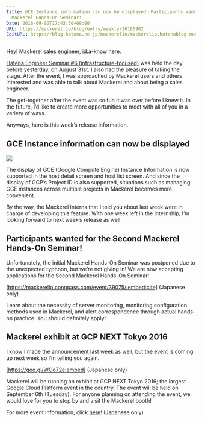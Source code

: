 ```yaml
---
Title: GCE Instance information can now be displayed・Participants wanted for the Second
  Mackerel Hands-On Seminar!
Date: 2016-09-02T17:43:30+09:00
URL: https://mackerel.io/blog/entry/weekly/20160902
EditURL: https://blog.hatena.ne.jp/mackerelio/mackerelio.hatenablog.mackerel.io/atom/entry/10328749687182016838
---
```


Hey! Mackerel sales engineer, id:a-know here.

[Hatena Engineer Seminar #6 (infrastructure-focused)](http://developer.hatenastaff.com/entry/2016/08/10/160711) was held the day before yesterday, on August 31st. I also had the pleasure of taking the stage. After the event, I was approached by Mackerel users and others interested and was able to talk about Mackerel and about being a sales engineer.

The get-together after the event was so fun it was over before I knew it. In the future, I’d like to create more opportunities to meet with all of you in a variety of ways.

Anyways, here is this week’s release information.

## GCE Instance information can now be displayed

![](https://cdn-ak.f.st-hatena.com/images/fotolife/a/andyyk/20160902/20160902172710.png)

The display of GCE (Google Compute Engine) Instance Information is now supported in the host detail screen and host list screen. And since the display of GCP’s Project ID is also supported, situations such as managing GCE instances across multiple projects in Mackerel becomes more convenient.

By the way, the Mackerel interns that I told you about last week were in charge of developing this feature. With one week left in the internship, I’m looking forward to next week’s release as well.

## Participants wanted for the Second Mackerel Hands-On Seminar!

Unfortunately, the initial Mackerel Hands-On Seminar was postponed due to the unexpected typhoon, but we’re not giving in! We are now accepting applications for the Second Mackerel Hands-On Seminar!

[https://mackerelio.connpass.com/event/39075/:embed:cite] (Japanese only)

Learn about the necessity of server monitoring, monitoring configuration methods used in Mackerel, and alert correspondence through actual hands-on practice. You should definitely apply!

## Mackerel exhibit at GCP NEXT Tokyo 2016

I know I made the announcement last week as well, but the event is coming up next week so I’m telling you again.

[https://goo.gl/WCo72e:embed] (Japanese only)

Mackerel will be running an exhibit at GCP NEXT Tokyo 2016; the largest Google Cloud Platform event in the country. The event will be held on September 6th (Tuesday). For anyone planning on attending the event, we would love for you to stop by and visit the Mackerel booth!

For more event information, click [here](https://goo.gl/WCo72e)! (Japanese only)
